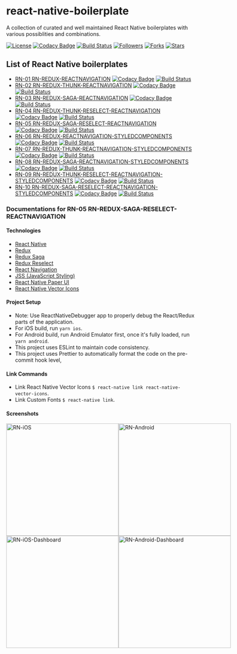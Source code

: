 # react-native-boilerplate
A collection of curated and well maintained React Native boilerplates with various possiblities and combinations.

[![License](https://img.shields.io/github/license/react-pakistan/react-native-boilerplate.svg)](https://github.com/react-pakistan/react-native-boilerplate/blob/master/LICENSE)
[![Codacy Badge](https://api.codacy.com/project/badge/Grade/b40bb064f95f4077ba0fbf7fcb91ab55)](https://www.codacy.com/app/Taimoormk/react-native-boilerplate?utm_source=github.com&amp;utm_medium=referral&amp;utm_content=react-pakistan/react-native-boilerplate&amp;utm_campaign=Badge_Grade)
[![Build Status](https://app.bitrise.io/app/6ffe266405736e5a/status.svg?token=_giyzRcYfh65hOw2Pv01Ug&branch=RN01)](https://app.bitrise.io/app/6ffe266405736e5a)
[![Followers](https://img.shields.io/github/followers/taimoormk.svg?style=social)](https://github.com/taimoormk)
[![Forks](https://img.shields.io/github/forks/react-pakistan/react-native-boilerplate.svg?style=social)](https://github.com/react-pakistan/react-native-boilerplate)
[![Stars](https://img.shields.io/github/stars/react-pakistan/react-native-boilerplate.svg?style=social)](https://github.com/react-pakistan/react-native-boilerplate)

## List of React Native boilerplates
* [RN-01 RN-REDUX-REACTNAVIGATION](https://github.com/react-pakistan/react-native-boilerplate/tree/RN01) [![Codacy Badge](https://api.codacy.com/project/badge/Grade/b40bb064f95f4077ba0fbf7fcb91ab55)](https://www.codacy.com/app/Taimoormk/react-native-boilerplate?utm_source=github.com&amp;utm_medium=referral&amp;utm_content=react-pakistan/react-native-boilerplate&amp;utm_campaign=Badge_Grade) [![Build Status](https://app.bitrise.io/app/6ffe266405736e5a/status.svg?token=_giyzRcYfh65hOw2Pv01Ug&branch=RN01)](https://app.bitrise.io/app/6ffe266405736e5a)
* [RN-02 RN-REDUX-THUNK-REACTNAVIGATION](https://github.com/react-pakistan/react-native-boilerplate/tree/RN02) [![Codacy Badge](https://api.codacy.com/project/badge/Grade/b40bb064f95f4077ba0fbf7fcb91ab55)](https://www.codacy.com/app/Taimoormk/react-native-boilerplate?utm_source=github.com&amp;utm_medium=referral&amp;utm_content=react-pakistan/react-native-boilerplate&amp;utm_campaign=Badge_Grade) [![Build Status](https://app.bitrise.io/app/6ffe266405736e5a/status.svg?token=_giyzRcYfh65hOw2Pv01Ug&branch=RN02)](https://app.bitrise.io/app/6ffe266405736e5a)
* [RN-03 RN-REDUX-SAGA-REACTNAVIGATION](https://github.com/Taimoormk/react-native-boilerplate/tree/RN03) [![Codacy Badge](https://api.codacy.com/project/badge/Grade/b40bb064f95f4077ba0fbf7fcb91ab55)](https://www.codacy.com/app/Taimoormk/react-native-boilerplate?utm_source=github.com&amp;utm_medium=referral&amp;utm_content=react-pakistan/react-native-boilerplate&amp;utm_campaign=Badge_Grade) [![Build Status](https://app.bitrise.io/app/6ffe266405736e5a/status.svg?token=_giyzRcYfh65hOw2Pv01Ug&branch=RN03)](https://app.bitrise.io/app/6ffe266405736e5a)
* [RN-04 RN-REDUX-THUNK-RESELECT-REACTNAVIGATION](https://github.com/Taimoormk/react-native-boilerplate/tree/RN04) [![Codacy Badge](https://api.codacy.com/project/badge/Grade/b40bb064f95f4077ba0fbf7fcb91ab55)](https://www.codacy.com/app/Taimoormk/react-native-boilerplate?utm_source=github.com&amp;utm_medium=referral&amp;utm_content=react-pakistan/react-native-boilerplate&amp;utm_campaign=Badge_Grade) [![Build Status](https://app.bitrise.io/app/6ffe266405736e5a/status.svg?token=_giyzRcYfh65hOw2Pv01Ug&branch=RN04)](https://app.bitrise.io/app/6ffe266405736e5a)
* [RN-05 RN-REDUX-SAGA-RESELECT-REACTNAVIGATION](https://github.com/Taimoormk/react-native-boilerplate/tree/RN05) [![Codacy Badge](https://api.codacy.com/project/badge/Grade/b40bb064f95f4077ba0fbf7fcb91ab55)](https://www.codacy.com/app/Taimoormk/react-native-boilerplate?utm_source=github.com&amp;utm_medium=referral&amp;utm_content=react-pakistan/react-native-boilerplate&amp;utm_campaign=Badge_Grade) [![Build Status](https://app.bitrise.io/app/6ffe266405736e5a/status.svg?token=_giyzRcYfh65hOw2Pv01Ug&branch=RN05)](https://app.bitrise.io/app/6ffe266405736e5a)
* [RN-06 RN-REDUX-REACTNAVIGATION-STYLEDCOMPONENTS](https://github.com/Taimoormk/react-native-boilerplate/tree/RN06) [![Codacy Badge](https://api.codacy.com/project/badge/Grade/b40bb064f95f4077ba0fbf7fcb91ab55)](https://www.codacy.com/app/Taimoormk/react-native-boilerplate?utm_source=github.com&amp;utm_medium=referral&amp;utm_content=react-pakistan/react-native-boilerplate&amp;utm_campaign=Badge_Grade) [![Build Status](https://app.bitrise.io/app/6ffe266405736e5a/status.svg?token=_giyzRcYfh65hOw2Pv01Ug&branch=RN06)](https://app.bitrise.io/app/6ffe266405736e5a)
* [RN-07 RN-REDUX-THUNK-REACTNAVIGATION-STYLEDCOMPONENTS](https://github.com/Taimoormk/react-native-boilerplate/tree/RN07) [![Codacy Badge](https://api.codacy.com/project/badge/Grade/b40bb064f95f4077ba0fbf7fcb91ab55)](https://www.codacy.com/app/Taimoormk/react-native-boilerplate?utm_source=github.com&amp;utm_medium=referral&amp;utm_content=react-pakistan/react-native-boilerplate&amp;utm_campaign=Badge_Grade) [![Build Status](https://app.bitrise.io/app/6ffe266405736e5a/status.svg?token=_giyzRcYfh65hOw2Pv01Ug&branch=RN07)](https://app.bitrise.io/app/6ffe266405736e5a)
* [RN-08 RN-REDUX-SAGA-REACTNAVIGATION-STYLEDCOMPONENTS](https://github.com/Taimoormk/react-native-boilerplate/tree/RN08) [![Codacy Badge](https://api.codacy.com/project/badge/Grade/b40bb064f95f4077ba0fbf7fcb91ab55)](https://www.codacy.com/app/Taimoormk/react-native-boilerplate?utm_source=github.com&amp;utm_medium=referral&amp;utm_content=react-pakistan/react-native-boilerplate&amp;utm_campaign=Badge_Grade) [![Build Status](https://app.bitrise.io/app/6ffe266405736e5a/status.svg?token=_giyzRcYfh65hOw2Pv01Ug&branch=RN08)](https://app.bitrise.io/app/6ffe266405736e5a)
* [RN-09 RN-REDUX-THUNK-RESELECT-REACTNAVIGATION-STYLEDCOMPONENTS](https://github.com/Taimoormk/react-native-boilerplate/tree/RN09) [![Codacy Badge](https://api.codacy.com/project/badge/Grade/b40bb064f95f4077ba0fbf7fcb91ab55)](https://www.codacy.com/app/Taimoormk/react-native-boilerplate?utm_source=github.com&amp;utm_medium=referral&amp;utm_content=react-pakistan/react-native-boilerplate&amp;utm_campaign=Badge_Grade) [![Build Status](https://app.bitrise.io/app/6ffe266405736e5a/status.svg?token=_giyzRcYfh65hOw2Pv01Ug&branch=RN09)](https://app.bitrise.io/app/6ffe266405736e5a)
* [RN-10 RN-REDUX-SAGA-RESELECT-REACTNAVIGATION-STYLEDCOMPONENTS](https://github.com/Taimoormk/react-native-boilerplate/tree/RN10) [![Codacy Badge](https://api.codacy.com/project/badge/Grade/b40bb064f95f4077ba0fbf7fcb91ab55)](https://www.codacy.com/app/Taimoormk/react-native-boilerplate?utm_source=github.com&amp;utm_medium=referral&amp;utm_content=react-pakistan/react-native-boilerplate&amp;utm_campaign=Badge_Grade) [![Build Status](https://app.bitrise.io/app/6ffe266405736e5a/status.svg?token=_giyzRcYfh65hOw2Pv01Ug&branch=RN10)](https://app.bitrise.io/app/6ffe266405736e5a)

### Documentations for RN-05 RN-REDUX-SAGA-RESELECT-REACTNAVIGATION

#### Technologies
* [React Native](https://facebook.github.io/react-native/)
* [Redux](https://redux.js.org/)
* [Redux Saga](https://redux-saga.js.org/)
* [Redux Reselect](https://github.com/reduxjs/reselect)
* [React Navigation](https://reactnavigation.org/)
* [JSS (JavaScript Styling)](https://cssinjs.org/?v=v9.8.7)
* [React Native Paper UI](https://callstack.github.io/react-native-paper/)
* [React Native Vector Icons](https://oblador.github.io/react-native-vector-icons/)

#### Project Setup
* Note: Use ReactNativeDebugger app to properly debug the React/Redux parts of the application.
* For iOS build, run `yarn ios`.
* For Android build, run Android Emulator first, once it's fully loaded, run `yarn android`.
* This project uses ESLint to maintain code consistency.
* This project uses Prettier to automatically format the code on the pre-commit hook level,

#### Link Commands
* Link React Native Vector Icons `$ react-native link react-native-vector-icons`.
* Link Custom Fonts `$ react-native link`.

#### Screenshots
<div style="display: flex; justifyContent: center;">
  <img src="./src/assets/images/RN-iOS.png" width=300px alt="RN-iOS" />
  <img src="./src/assets/images/RN-Android.png" width=300px alt="RN-Android" />
</div>

<div style="display: flex; justifyContent: center;">
  <img src="./src/assets/images/RN-iOS-Dashboard.png" width=300px alt="RN-iOS-Dashboard" />
  <img src="./src/assets/images/RN-Android-Dashboard.png" width=300px alt="RN-Android-Dashboard" />
</div>
